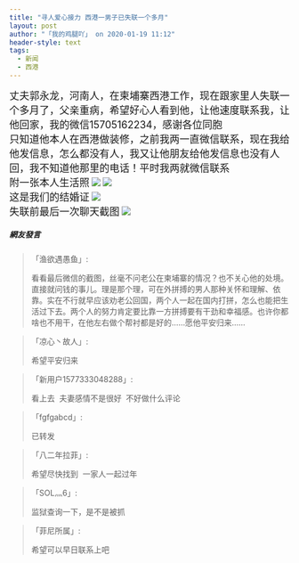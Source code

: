 ```yaml
---
title: "寻人爱心接力 西港一男子已失联一个多月"
layout: post
author: "「我的鸡腿吖」 on 2020-01-19 11:12"
header-style: text
tags:
  - 新闻
  - 西港
---
```


<span style="font-size: 18px;"></span>
<span style="font-size: 18px;">丈夫郭永龙，河南人，在柬埔寨西港工作，现在跟家里人失联一个多月了，父亲重病，希望好心人看到他，让他速度联系我，让他回家，我的微信15705162234，感谢各位同胞</span>
<br>
<span style="font-size: 18px;">只知道他本人在西港做装修，之前我两一直微信联系，现在我给他发信息，怎么都没有人，我又让他朋友给他发信息也没有人回，我不知道他那里的电话！平时我两就微信联系</span>
<span style="font-size: 18px;"><br></span>
<span style="font-size: 18px;">附一张本人生活照</span>
<img src="http://images.feileyuan.com/images/ueditor/2020011911110000401877.jpg">
<img src="http://images.feileyuan.com/images/ueditor/2020011911110000482381.jpg">
<br>
<span style="font-size: 18px;">这是我们的结婚证</span>
<img src="http://images.feileyuan.com/images/ueditor/2020011912580000111389.jpg">
<br>
<span style="font-size: 18px;">失联前最后一次聊天截图</span>
<img src="http://images.feileyuan.com/images/ueditor/2020011912580000252376.jpg">

##### 網友發言 
> 「渔欲遇愚鱼」:
> <p>看看最后微信的截图，丝毫不问老公在柬埔寨的情况？也不关心他的处境。直接就问钱的事儿。理是那个理，可在外拼搏的男人那种关怀和理解、依靠。实在不行就早应该劝老公回国，两个人一起在国内打拼，怎么也能把生活过下去。两个人的努力肯定要比靠一方拼搏要有干劲和幸福感。也许你都啥也不用干，在他左右做个帮衬都是好的……愿他平安归来……</p>

> 「凉心丶故人」:
> <p>希望平安归来</p>

> 「新用户1577333048288」:
> <p>看上去&nbsp; 夫妻感情不是很好&nbsp; 不好做什么评论</p>

> 「fgfgabcd」:
> <p>已转发</p>

> 「八二年拉菲」:
> <p>希望尽快找到&nbsp; 一家人一起过年</p>

> 「SOL灬6」:
> <p>监狱查询一下，是不是被抓</p>

> 「菲尼所属」:
> <p>希望可以早日联系上吧</p>


